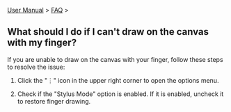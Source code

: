 [User Manual](/dragonnest/drawnote/manual/en) > [FAQ](/dragonnest/drawnote/manual/en/q_a) >

What should I do if I can't draw on the canvas with my finger?
---
If you are unable to draw on the canvas with your finger, follow these steps to resolve the issue:

1. Click the "⋮" icon in the upper right corner to open the options menu.

2. Check if the "Stylus Mode" option is enabled. If it is enabled, uncheck it to restore finger drawing.